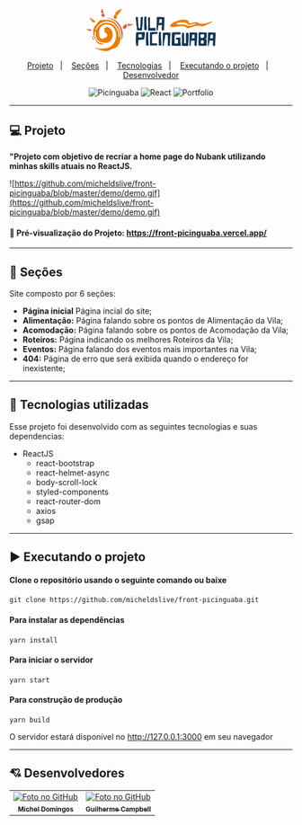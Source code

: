 <p align="center">	
  <img src="https://github.com/micheldslive/front-picinguaba/blob/master/src/assets/images/logo-picinguaba.svg" width="230" alt="Nubank" />
</p>	

<p align="center">
  <a href="#-projeto">Projeto</a>&nbsp;&nbsp;&nbsp;|&nbsp;&nbsp;&nbsp;
  <a href="#-seções">Seções</a>&nbsp;&nbsp;&nbsp;|&nbsp;&nbsp;&nbsp;
  <a href="#-tecnologias-utilizadas">Tecnologias</a>&nbsp;&nbsp;&nbsp;|&nbsp;&nbsp;&nbsp;
  <a href="#%EF%B8%8F-executando-o-projeto">Executando o projeto</a>&nbsp;&nbsp;&nbsp;|&nbsp;&nbsp;&nbsp;
  <a href="#-desenvolvedor">Desenvolvedor</a>
</p>

<p align="center">
  <img alt="Picinguaba" src="https://img.shields.io/static/v1?label=vila&message=picinguaba&color=orange&labelColor=grey">
  
  <img alt="React" src="https://img.shields.io/static/v1?label=stack&message=React&color=orange&labelColor=grey">
  
  <img alt="Portfolio" src="https://img.shields.io/static/v1?label=portfolio&message=PICINGUABA&color=orange&labelColor=grey">
</p>

---

## 💻 Projeto

**"Projeto com objetivo de recriar a home page do Nubank utilizando minhas skills atuais no ReactJS.**

![https://github.com/micheldslive/front-picinguaba/blob/master/demo/demo.gif](https://github.com/micheldslive/front-picinguaba/blob/master/demo/demo.gif)

#### 👀 Pré-visualização do Projeto: https://front-picinguaba.vercel.app/
---

## 📌 Seções
Site composto por 6 seções:

- **Página inicial** Página incial do site;
- **Alimentação:** Página falando sobre os pontos de Alimentação da Vila;
- **Acomodação:** Página falando sobre os pontos de Acomodação da Vila;
- **Roteiros:** Página indicando os melhores Roteiros da Vila;
- **Eventos:** Página falando dos eventos mais importantes na Vila;
- **404:** Página de erro que será exibida quando o endereço for inexistente;

---

## 🚀 Tecnologias utilizadas
Esse projeto foi desenvolvido com as seguintes tecnologias e suas dependencias:

- ReactJS
    - react-bootstrap
    - react-helmet-async
    - body-scroll-lock
    - styled-components
    - react-router-dom
    - axios
    - gsap

---

## ▶️ Executando o projeto

#### Clone o repositório usando o seguinte comando ou baixe

```
git clone https://github.com/micheldslive/front-picinguaba.git
```

#### Para instalar as dependências

```
yarn install
```

#### Para iniciar o servidor

```
yarn start
```

#### Para construção de produção

```
yarn build
```

O servidor estará disponível no http://127.0.0.1:3000 em seu navegador

---

## 💘 Desenvolvedores<br>
<table>
  <tr>
    <td align="center">
      <a href="https://github.com/micheldslive">
        <img src="https://avatars.githubusercontent.com/u/55795597?v=4" width="100" alt="Foto no GitHub"/><br>
        <sub>
          <b>Michel Domingos</b>
        </sub>
      </a>
    </td>
        <td align="center">
      <a href="https://github.com/GuilhermeGilCampbell">
        <img src="https://avatars.githubusercontent.com/u/30280649?v=4" width="100" alt="Foto no GitHub"/><br>
        <sub>
          <b>Guilherme Campbell</b>
        </sub>
      </a>
    </td>
  </tr>
</table>
